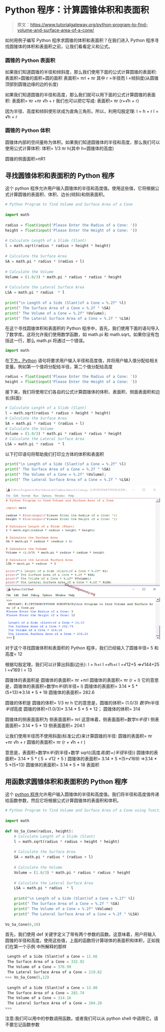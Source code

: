 # Python 程序：计算圆锥体积和表面积

> 原文：<https://www.tutorialgateway.org/python-program-to-find-volume-and-surface-area-of-a-cone/>

如何用例子编写 Python 程序求圆锥的体积和表面积？在我们进入 Python 程序寻找圆锥体的体积和表面积之前，让我们看看定义和公式。

### 圆锥的 Python 表面积

如果我们知道圆锥的半径和倾斜度，那么我们使用下面的公式计算圆锥的表面积:
表面积=圆锥的面积+圆的面积
表面积= πrl + πr
其中 r =半径而
l =倾斜度(从圆锥顶部到圆锥边缘的边的长度)

如果我们知道圆锥的半径和高度，那么我们就可以用下面的公式计算圆锥的表面积:
表面积= πr +πr √h + r
我们也可以把它写成:
表面积= πr (r+√h + r)

因为半径、高度和倾斜使形状成为直角三角形。所以，利用勾股定理:
l = h + r
l = √h + r

### 圆锥的 Python 体积

圆锥体内部的空间量称为体积。如果我们知道圆锥体的半径和高度，那么我们可以使用公式计算体积:
体积= 1/3 πr h(其中 h=圆锥体的高度)

圆锥的侧面面积=πR1

## 寻找圆锥体积和表面积的 Python 程序

这个 python 程序允许用户输入圆锥体的半径和高度值。使用这些值，它将根据公式计算圆锥的表面积、体积、边长(倾斜)和侧表面积。

```py
# Python Program to find Volume and Surface Area of a Cone

import math

radius = float(input('Please Enter the Radius of a Cone: '))
height = float(input('Please Enter the Height of a Cone: '))

# Calculate Length of a Slide (Slant)
l = math.sqrt(radius * radius + height * height)

# Calculate the Surface Area
SA = math.pi * radius * (radius + l)

# Calculate the Volume
Volume = (1.0/3) * math.pi * radius * radius * height

# Calculate the Lateral Surface Area
LSA = math.pi * radius  * l

print("\n Length of a Side (Slant)of a Cone = %.2f" %l)
print(" The Surface Area of a Cone = %.2f " %SA)
print(" The Volume of a Cone = %.2f" %Volume);
print(" The Lateral Surface Area of a Cone = %.2f " %LSA)
```

在这个寻找圆锥体积和表面积的 Python 程序中，首先，我们使用下面的语句导入了数学库。这将允许我们使用数学函数，如 math.pi 和 math.sqrt。如果你没有包括这一行，那么 math.pi 将通过一个错误。

```py
import math
```

在[下方，Python](https://www.tutorialgateway.org/python-tutorial/) 语句将要求用户输入半径和高度值，并将用户输入值分配给相关变量。例如第一个值将分配给半径，第二个值分配给高度

```py
radius = float(input('Please Enter the Radius of a Cone: '))
height = float(input('Please Enter the Height of a Cone: '))
```

接下来，我们将使用它们各自的公式计算圆锥体的体积、表面积、侧面表面积和边长(斜面):

```py
# Calculate Length of a Slide (Slant)
l = math.sqrt(radius * radius + height * height)
# Calculate the Surface Area
SA = math.pi * radius * (radius + l)
# Calculate the Volume
Volume = (1.0/3) * math.pi * radius * radius * height
# Calculate the Lateral Surface Area
LSA = math.pi * radius  * l
```

以下打印语句将帮助我们打印立方体的体积和表面积

```py
print("\n Length of a Side (Slant)of a Cone = %.2f" %l)
print(" The Surface Area of a Cone = %.2f " %SA)
print(" The Volume of a Cone = %.2f" %Volume);
print(" The Lateral Surface Area of a Cone = %.2f " %LSA)
```

![Python Program to find Volume and Surface Area of a Cone](img/d9ff14267594164658f8c8f8cb2a4509.png)

对于这个寻找圆锥体积和表面积的 Python 程序，我们已经输入了圆锥半径= 5 和高度= 12

根据勾股定理，我们可以计算出斜面(边长):
l = h+r
l =√h+r
l =√12+5
=>√144+25
l =√169
l = 13

圆锥体的表面积是
圆锥体的表面积= πr +πrl
圆锥体的表面积= πr (r + l)
它的意思是，圆锥体的表面积=数学π*半径*(半径+ l)
圆锥体的表面积= 3.14 * 5 *(5+13)=>3.14 * 5 * 18
圆锥体的表面积= 282.6

圆锥的体积是
圆锥的体积= 1/3 πr h
它的意思是，圆锥的体积= (1.0/3) *数学π*半径*半径*高度
圆锥的体积=(1.0/3)* 3.14 * 5 * 5 * 12；
圆锥体的体积= 314

圆锥体的侧表面面积为
侧表面面积= πrl
这意味着，侧表面面积=数学π*半径* l
侧表面面积= 3.14 * 5 * 13
侧表面面积= 204.1

让我们使用半径而不使用斜面(标准公式)来计算圆锥的半径:
圆锥的表面积= πr +πr √h + r
圆锥的表面积= πr (r + √h + r )

意思是，表面积=数学π*半径*(半径+数学 sqrt((高度*高度)+(半径*半径))
圆锥体的表面积= 3.14 * 5 * ( 5 + √12 + 5 )
圆锥体的表面积= 3.14 * 5 *(5+√169)
=>3.14 * 5 *(5+13)
圆锥体的表面积= 3.14 * 5 * 18
表面积

## 用函数求圆锥体积和表面积的 Python 程序

这个 [python 程序](https://www.tutorialgateway.org/python-programming-examples/)允许用户输入圆锥体的半径和高度值。我们将半径和高度值传递给函数参数，然后它将根据公式计算圆锥体的表面积和体积。

```py
# Python Program to find Volume and Surface Area of a Cone using functions

import math

def Vo_Sa_Cone(radius, height):
    # Calculate Length of a Slide (Slant)
    l = math.sqrt(radius * radius + height * height)

    # Calculate the Surface Area
    SA = math.pi * radius * (radius + l)

    # Calculate the Volume
    Volume = (1.0/3) * math.pi * radius * radius * height

    # Calculate the Lateral Surface Area
    LSA = math.pi * radius  * l

    print("\n Length of a Side (Slant)of a Cone = %.2f" %l)
    print(" The Surface Area of a Cone = %.2f " %SA)
    print(" The Volume of a Cone = %.2f" %Volume)
    print(" The Lateral Surface Area of a Cone = %.2f " %LSA)

Vo_Sa_Cone(6,10)
```

首先，我们使用 def 关键字定义了带有两个参数的函数。这意味着，用户将输入圆锥的半径和高度。使用这些值，上面的函数将计算球体的表面积和体积，正如我们在第一个示例 中所解释的那样

```py
 Length of a Side (Slant)of a Cone = 11.66
 The Surface Area of a Cone = 332.92 
 The Volume of a Cone = 376.99
 The Lateral Surface Area of a Cone = 219.82 
>>> Vo_Sa_Cone(5,12)

 Length of a Side (Slant)of a Cone = 13.00
 The Surface Area of a Cone = 282.74 
 The Volume of a Cone = 314.16
 The Lateral Surface Area of a Cone = 204.20 
>>> 
```

注意:我们可以用中的参数调用函数。或者我们可以从 python shell 中调用它。请不要忘记函数参数